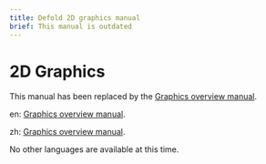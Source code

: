 ```yaml
---
title: Defold 2D graphics manual
brief: This manual is outdated
---
```


# 2D Graphics

This manual has been replaced by the [Graphics overview manual](/docs/en/manuals/graphics).

en: [Graphics overview manual](/docs/en/manuals/graphics).

zh: [Graphics overview manual](/docs/zh/manuals/graphics).

No other languages are available at this time.
